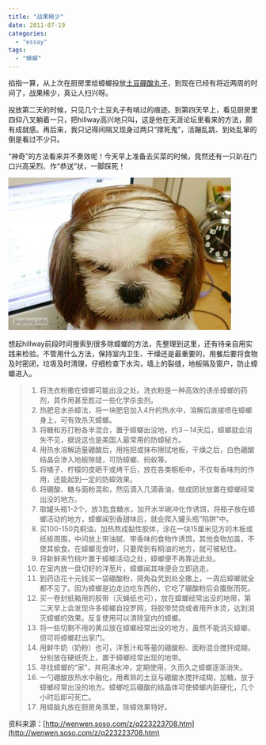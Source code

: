 ```yaml
---
title: "战果稀少"
date: 2011-07-19
categories: 
  - "essay"
tags: 
  - "蟑螂"
---
```


掐指一算，从上次在厨房里给蟑螂投放[土豆硼酸丸子](http://www.jfsay.com/archives/335.html "给某某做晚餐")，到现在已经有将近两周的时间了，战果稀少，真让人扫兴呀。

投放第二天的时候，只见几个土豆丸子有啃过的痕迹。到第四天早上，看见厨房里四仰八叉躺着一只，把hillway高兴地只叫，这是他在天涯论坛里看来的方法，颇有成就感。再后来，我只记得间隔又现身过两只“撑死鬼”，活蹦乱跳、到处乱窜的倒是看过不少只。

“神奇”的方法看来并不奏效呢！今天早上准备去买菜的时候，竟然还有一只趴在门口兴高采烈、作“恭送”状，一脚踩死！

![表情很酷，发型很拉风](images/5914351570_8144988fb9_z.jpg)

想起hillway前段时间搜索到很多除蟑螂的方法，先整理到这里，还有待亲自用实践来检验。不管用什么方法，保持室内卫生、干燥还是最重要的，用餐后要将食物及时密闭，垃圾及时清理，仔细检查下水沟，墙上的裂缝，地板隔及窗户，防止蟑螂进入。

> 1. 将洗衣粉撒在蟑螂可能出没之处。洗衣粉是一种高效的诱杀蟑螂的药剂，其作用甚至胜过一些化学杀虫剂。
> 2. 热肥皂水杀蟑法，将一块肥皂加入4升的热水中，溶解后直接喷在蟑螂身上，可有效杀灭蟑螂。
> 3. 将糖和苏打粉各半混合，置于蟑螂出没地，约3－14天后，蟑螂就会消失不见，据说这也是美国人最常用的防蟑秘方。
> 4. 用热水溶解适量硼酸后，用拖把或抹布擦拭地板，干燥之后，白色硼酸结晶会渗入地板隙缝，可防蟑螂、蚂蚁等。
> 5. 将橘子、柠檬的皮晒干或烤干后，放在各类橱柜中，不仅有香味剂的作用，还能起到一定的防蟑效果。
> 6. 将硼酸、糖与面粉混和，然后滴入几滴香油，做成团状放置在蟑螂经常出没的地方。
> 7. 取罐头瓶1-2个，放3匙食糖水，加开水半碗冲化作诱饵，将瓶子放在蟑螂活动的地方，蟑螂闻到香甜味后，就会爬入罐头瓶“陷阱”中。
> 8. 买100-150克桐油，加热熬成黏性胶体，涂在一块15厘米见方的木板或纸板周围，中间放上带油腻、带香味的食物作诱饵，其他食物加盖，不使其偷食。在蟑螂觅食时，只要爬到有桐油的地方，就可被粘住。
> 9. 将新鲜夹竹桃叶置于蟑螂活动之处，蟑螂便不再靠近此处。
> 10. 在室内放一盘切好的洋葱片，蟑螂闻其味便会立即逃走。
> 11. 到药店花十元钱买一袋硼酸粉，掎角旮旯到处全撒上，一周后蟑螂就全都不见了。因为蟑螂是边走边吃东西的，它吃了硼酸粉后会腹胀而死。
> 12. 买一卷封纸箱用的胶带（灭蝇纸也可），放在蟑螂经常出没的地带，第二天早上会发现许多蟑螂自投罗网，将胶带焚烧或者用开水烫，达到消灭蟑螂的效果。反复使用可以清除室内的蟑螂。
> 13. 将一些切剩不用的黄瓜放在蟑螂经常出没的地方，虽然不能消灭蟑螂，但可将蟑螂赶出家门。
> 14. 用鲜牛奶（奶粉）也可，洋葱汁和等量的硼酸粉、面粉混合搅拌成糊，分别放在硬纸壳上，置于蟑螂经常出现的地带。
> 15. 寻找蟑螂的“家”，并用沸水冲，定期使用，久而久之蟑螂逐渐消失。
> 16. 一勺硼酸放热水中融化，用煮熟的土豆与硼酸水搅拌成糊，加糖，放于蟑螂经常出没的地方。蟑螂吃后硼酸的结晶体可使蟑螂内脏硬化，几个小时后即可死亡。
> 17. 用蟑脑丸放在厨房角落里，除蟑效果特好。

资料来源：[http://wenwen.soso.com/z/q223223708.htm](http://wenwen.soso.com/z/q223223708.htm)
